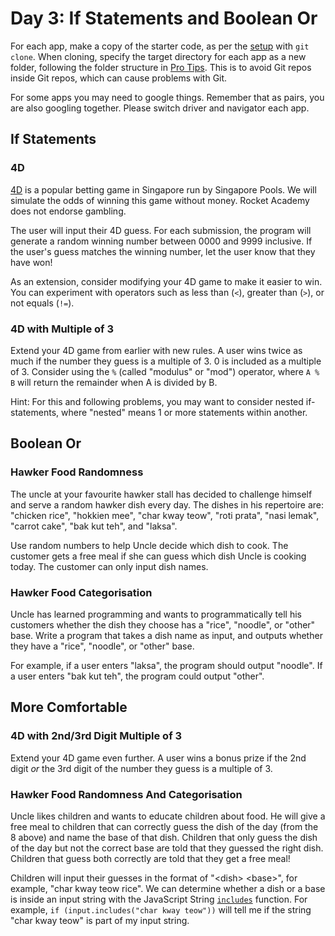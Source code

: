 # Day 3: If Statements and Boolean Or

For each app, make a copy of the starter code, as per the [setup](https://swe101.rocketacademy.co/4-getting-started-with-code/4-2-our-first-program#setup) with `git clone`. When cloning, specify the target directory for each app as a new folder, following the folder structure in [Pro Tips](../course-logistics/pro-tips.md#organising-folders-for-swe101). This is to avoid Git repos inside Git repos, which can cause problems with Git.

For some apps you may need to google things. Remember that as pairs, you are also googling together. Please switch driver and navigator each app.

## If Statements

### 4D

[4D](http://www.singaporepools.com.sg/en/rules/Pages/4d-game-rules-general.html) is a popular betting game in Singapore run by Singapore Pools. We will simulate the odds of winning this game without money. Rocket Academy does not endorse gambling.

The user will input their 4D guess. For each submission, the program will generate a random winning number between 0000 and 9999 inclusive. If the user's guess matches the winning number, let the user know that they have won!

As an extension, consider modifying your 4D game to make it easier to win. You can experiment with operators such as less than \(`<`\), greater than \(`>`\), or not equals \(`!=`\).

### 4D with Multiple of 3

Extend your 4D game from earlier with new rules. A user wins twice as much if the number they guess is a multiple of 3. 0 is included as a multiple of 3. Consider using the `%` \(called "modulus" or "mod"\) operator, where `A % B` will return the remainder when A is divided by B.

Hint: For this and following problems, you may want to consider nested if-statements, where "nested" means 1 or more statements within another.

## Boolean Or

### Hawker Food Randomness

The uncle at your favourite hawker stall has decided to challenge himself and serve a random hawker dish every day. The dishes in his repertoire are: "chicken rice", "hokkien mee", "char kway teow", "roti prata", "nasi lemak", "carrot cake", "bak kut teh", and "laksa".

Use random numbers to help Uncle decide which dish to cook. The customer gets a free meal if she can guess which dish Uncle is cooking today. The customer can only input dish names.

### Hawker Food Categorisation

Uncle has learned programming and wants to programmatically tell his customers whether the dish they choose has a "rice", "noodle", or "other" base. Write a program that takes a dish name as input, and outputs whether they have a "rice", "noodle", or "other" base.

For example, if a user enters "laksa", the program should output "noodle". If a user enters "bak kut teh", the program could output "other".

## More Comfortable

### 4D with 2nd/3rd Digit Multiple of 3

Extend your 4D game even further. A user wins a bonus prize if the 2nd digit _or_ the 3rd digit of the number they guess is a multiple of 3.

### Hawker Food Randomness And Categorisation

Uncle likes children and wants to educate children about food. He will give a free meal to children that can correctly guess the dish of the day \(from the 8 above\) and name the base of that dish. Children that only guess the dish of the day but not the correct base are told that they guessed the right dish. Children that guess both correctly are told that they get a free meal!

Children will input their guesses in the format of "&lt;dish&gt; &lt;base&gt;", for example, "char kway teow rice". We can determine whether a dish or a base is inside an input string with the JavaScript String [`includes`](https://www.w3schools.com/jsref/jsref_includes.asp) function. For example, `if (input.includes("char kway teow"))` will tell me if the string "char kway teow" is part of my input string.

